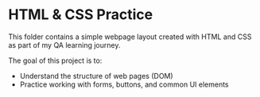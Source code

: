 # HTML & CSS Practice

This folder contains a simple webpage layout created with HTML and CSS as part of my QA learning journey.

The goal of this project is to:
- Understand the structure of web pages (DOM)
- Practice working with forms, buttons, and common UI elements


